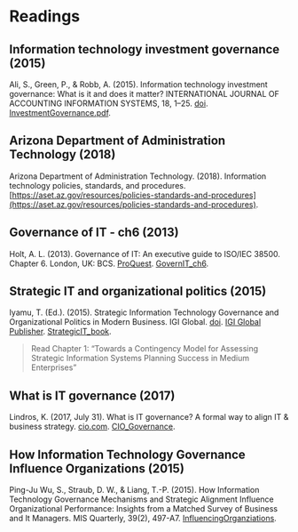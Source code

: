 # Readings

## Information technology investment governance (2015)

Ali, S., Green, P., & Robb, A. (2015). Information technology investment governance: What is it and does it matter? INTERNATIONAL JOURNAL OF ACCOUNTING INFORMATION SYSTEMS, 18, 1–25. [doi](https://doi.org/10.1016/j.accinf.2015.04.002). [InvestmentGovernance.pdf](InvestmentGovernance.pdf).

## Arizona Department of Administration Technology (2018)

Arizona Department of Administration Technology. (2018). Information technology policies, standards, and procedures. [https://aset.az.gov/resources/policies-standards-and-procedures](https://aset.az.gov/resources/policies-standards-and-procedures).

## Governance of IT - ch6 (2013)

Holt, A. L. (2013). Governance of IT: An executive guide to ISO/IEC 38500. Chapter 6. London, UK: BCS. [ProQuest](https://ebookcentral.proquest.com/lib/ncent-ebooks/detail.action?docID=1213991). [GovernIT_ch6](GovernIT_ch6.pdf).

## Strategic IT and organizational politics (2015)

Iyamu, T. (Ed.). (2015). Strategic Information Technology Governance and Organizational Politics in Modern Business. IGI Global. [doi](https://doi.org/10.4018/978-1-4666-8524-6). [IGI Global Publisher](https://www-igi-global-com.proxy1.ncu.edu/gateway/book/124236). [StrategicIT_book](StrategicIT_book.pdf).

> Read Chapter 1: “Towards a Contingency Model for Assessing Strategic Information Systems Planning Success in Medium Enterprises”

## What is IT governance (2017)

Lindros, K. (2017, July 31). What is IT governance? A formal way to align IT & business strategy. [cio.com](https://www.cio.com/article/2438931/governanceit-governance-definition-and-solutions.html). [CIO_Governance](CIO_Governance.pdf).

## How Information Technology Governance Influence Organizations (2015)

Ping-Ju Wu, S., Straub, D. W., & Liang, T.-P. (2015). How Information Technology Governance Mechanisms and Strategic Alignment Influence Organizational Performance: Insights from a Matched Survey of Business and It Managers. MIS Quarterly, 39(2), 497-A7. [InfluencingOrganziations](InfluencingOrganziations.pdf).
